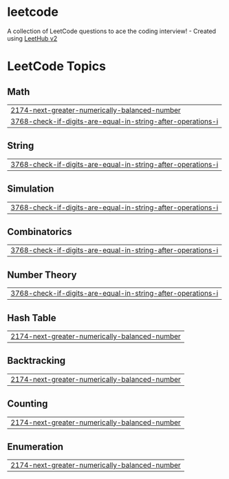 # leetcode
A collection of LeetCode questions to ace the coding interview! - Created using [LeetHub v2](https://github.com/arunbhardwaj/LeetHub-2.0)

<!---LeetCode Topics Start-->
# LeetCode Topics
## Math
|  |
| ------- |
| [2174-next-greater-numerically-balanced-number](https://github.com/daman-11/leetcode/tree/master/2174-next-greater-numerically-balanced-number) |
| [3768-check-if-digits-are-equal-in-string-after-operations-i](https://github.com/daman-11/leetcode/tree/master/3768-check-if-digits-are-equal-in-string-after-operations-i) |
## String
|  |
| ------- |
| [3768-check-if-digits-are-equal-in-string-after-operations-i](https://github.com/daman-11/leetcode/tree/master/3768-check-if-digits-are-equal-in-string-after-operations-i) |
## Simulation
|  |
| ------- |
| [3768-check-if-digits-are-equal-in-string-after-operations-i](https://github.com/daman-11/leetcode/tree/master/3768-check-if-digits-are-equal-in-string-after-operations-i) |
## Combinatorics
|  |
| ------- |
| [3768-check-if-digits-are-equal-in-string-after-operations-i](https://github.com/daman-11/leetcode/tree/master/3768-check-if-digits-are-equal-in-string-after-operations-i) |
## Number Theory
|  |
| ------- |
| [3768-check-if-digits-are-equal-in-string-after-operations-i](https://github.com/daman-11/leetcode/tree/master/3768-check-if-digits-are-equal-in-string-after-operations-i) |
## Hash Table
|  |
| ------- |
| [2174-next-greater-numerically-balanced-number](https://github.com/daman-11/leetcode/tree/master/2174-next-greater-numerically-balanced-number) |
## Backtracking
|  |
| ------- |
| [2174-next-greater-numerically-balanced-number](https://github.com/daman-11/leetcode/tree/master/2174-next-greater-numerically-balanced-number) |
## Counting
|  |
| ------- |
| [2174-next-greater-numerically-balanced-number](https://github.com/daman-11/leetcode/tree/master/2174-next-greater-numerically-balanced-number) |
## Enumeration
|  |
| ------- |
| [2174-next-greater-numerically-balanced-number](https://github.com/daman-11/leetcode/tree/master/2174-next-greater-numerically-balanced-number) |
<!---LeetCode Topics End-->